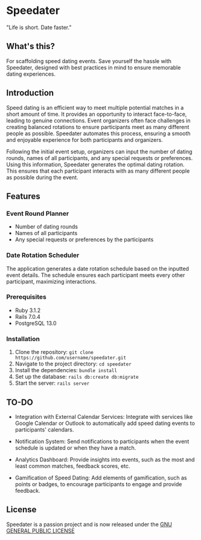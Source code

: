 # Speedater
"Life is short. Date faster."

## What's this?
For scaffolding speed dating events. Save yourself the hassle with Speedater, designed with best practices in mind to ensure memorable dating experiences.

## Introduction
Speed dating is an efficient way to meet multiple potential matches in a short amount of time. It provides an opportunity to interact face-to-face, leading to genuine connections. Event organizers often face challenges in creating balanced rotations to ensure participants meet as many different people as possible. Speedater automates this process, ensuring a smooth and enjoyable experience for both participants and organizers.

Following the initial event setup, organizers can input the number of dating rounds, names of all participants, and any special requests or preferences. Using this information, Speedater generates the optimal dating rotation. This ensures that each participant interacts with as many different people as possible during the event.

## Features

### Event Round Planner
- Number of dating rounds
- Names of all participants
- Any special requests or preferences by the participants

### Date Rotation Scheduler
The application generates a date rotation schedule based on the inputted event details. The schedule ensures each participant meets every other participant, maximizing interactions.

### Prerequisites
- Ruby 3.1.2
- Rails 7.0.4
- PostgreSQL 13.0

### Installation
1. Clone the repository: `git clone https://github.com/username/speedater.git`
2. Navigate to the project directory: `cd speedater`
3. Install the dependencies: `bundle install`
4. Set up the database: `rails db:create db:migrate`
5. Start the server: `rails server`

## TO-DO

- Integration with External Calendar Services: Integrate with services like Google Calendar or Outlook to automatically add speed dating events to participants' calendars.

- Notification System: Send notifications to participants when the event schedule is updated or when they have a match.

- Analytics Dashboard: Provide insights into events, such as the most and least common matches, feedback scores, etc.

- Gamification of Speed Dating: Add elements of gamification, such as points or badges, to encourage participants to engage and provide feedback.

## License 

Speedater is a passion project and is now released under the [GNU GENERAL PUBLIC LICENSE](LICENSE)
